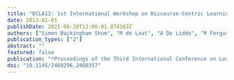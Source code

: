 ```yaml
---
title: "DCLA13: 1st International Workshop on Discourse-Centric Learning Analytics"
date: 2013-01-01
publishDate: 2021-08-20T12:06:01.874163Z
authors: ["Simon Buckingham Shum", "M de Laat", "A De Liddo", "R Ferguson", "P Kirschner", " ..."]
publication_types: ["2"]
abstract: ""
featured: false
publication: "*Proceedings of the Third International Conference on Learning Analytics and łdots*"
doi: "10.1145/2460296.2460357"
---
```


